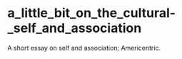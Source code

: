# a_little_bit_on_the_cultural-_self_and_association
A short essay on self and association; Americentric. 
